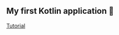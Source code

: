## My first Kotlin application :sparkling_heart:
[Tutorial](https://kotlinlang.org/docs/jvm-spring-boot-restful.html) 

